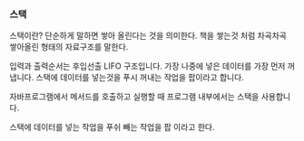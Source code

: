 ### 스택
스택이란?
단순하게 말하면 쌓아 올린다는 것을 의미한다.
책을 쌓는것 처럼 차곡차곡 쌓아올린 형태의 자료구조를 말한다.

입력과 출력순서는 후입선출 LIFO 구조입니다. 가장 나중에 넣은 데이터를 가장 먼저 꺼냅니다.
스택에 데이터를 넣는것을 푸시 꺼내는 작업을 팝이라고 합니다.

자바프로그램에서 메서드를 호출하고 실행할 때 프로그램 내부에서는 스택을 사용합니다.

스택에 데이터를 넣는 작업을 푸쉬 빼는 작업을 팝 이라고 한다.